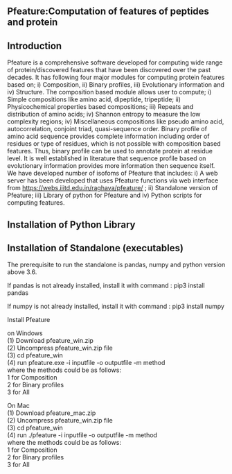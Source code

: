 ## Pfeature:Computation of features of peptides and protein
## Introduction
Pfeature is a comprehensive software developed for computing wide range of protein/discovered features that have been discovered over the past decades. It has following four major modules for computing protein features based on; i) Composition, ii) Binary profiles, iii) Evolutionary information and iv) Structure.  The composition based module allows user to compute; i) Simple compositions like amino acid, dipeptide, tripeptide; ii) Physicochemical properties based compositions; iii) Repeats and distribution of amino acids; iv) Shannon entropy to measure the low complexity regions; iv) Miscellaneous compositions like pseudo amino acid, autocorrelation, conjoint triad, quasi-sequence order. Binary profile of amino acid sequence provides complete information including order of residues or type of residues, which is not possible with composition based features. Thus, binary profile can be used to annotate protein at residue level. It is well established in literature that sequence profile based on evolutionary information provides more information then sequence itself.
We have developed number of isofoms of Pfeature that includes: i) A web server has been developed that uses Pfeature functions via web interface from https://webs.iiitd.edu.in/raghava/pfeature/ ; ii) Standalone version of Pfeature; iii) Library of python for Pfeature and iv) Python scripts for computing features. 
## Installation of Python Library
## Installation of Standalone (executables)
The prerequisite to run the standalone is pandas, numpy and python version above 3.6.<br/>

If pandas is not already installed, install it with command : pip3 install pandas<br/>

If numpy is not already installed, install it with command : pip3 install numpy<br/>

Install Pfeature<br/>

on Windows<br/>
(1) Download pfeature_win.zip<br/>
(2) Uncompress pfeature_win.zip file<br/>
(3) cd pfeature_win<br/>
(4) run pfeature.exe -i inputfile -o outputfile -m method<br/>
    where the methods could be as follows:<br/>
          1 for Composition<br/>
          2 for Binary profiles<br/>
          3 for All<br/>
          
 On Mac<br/>
 (1) Download pfeature_mac.zip<br/>
 (2) Uncompress pfeature_win.zip file<br/>
 (3) cd pfeature_win<br/>
 (4) run ./pfeature -i inputfile -o outputfile -m method<br/>
    where the methods could be as follows:<br/>
          1 for Composition<br/>
          2 for Binary profiles<br/>
          3 for All<br/>

